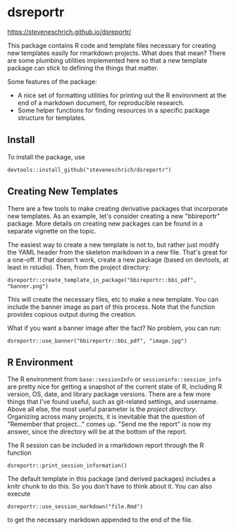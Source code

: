 # dsreportr

https://steveneschrich.github.io/dsreportr/

This package contains R code and template files necessary for creating
new templates easily for rmarkdown projects. What does that mean? There
are some plumbing utilities implemented here so that a new template package
can stick to defining the things that matter.

Some features of the package:
- A nice set of formatting utilities for printing out the R environment at the end of a markdown document, for reproducible research.
- Some helper functions for finding resources in a specific package structure for templates.

## Install
To install the package, use
```
devtools::install_github("steveneschrich/dsreportr")
```



## Creating New Templates
There are a few tools to make creating derivative packages that incorporate
new templates. As an example, let's consider creating a new "bbireportr" 
package. More details on creating new packages can be found in a separate
vignette on the topic.

The easiest way to create a new template is not to, but rather just modify the YAML header from the skeleton markdown in a new file. That's great for a one-off. If that doesn't work, create a new package (based on devtools, at least in rstudio). Then, from the project directory:
```
dsreportr::create_template_in_package("bbireportr::bbi_pdf", "banner.png")
```

This will create the necessary files, etc to make a new template. You can include the banner image as part of this process. Note that the function provides copious output during the creation.

What if you want a banner image after the fact? No problem, you can run:
```
dsreportr::use_banner("bbireportr::bbi_pdf", "image.jpg")
```

## R Environment
The R environment from `base::sessionInfo` or `sessioninfo::session_info` are pretty nice for getting a snapshot of the current state of R, including R version, OS, date, and library package versions. There are a few more things that I've found useful, such as git-related settings, and username. Above all else, the most useful parameter is the *project directory*. Organizing across many projects, it is inevitable that the question of "Remember that project..." comes up. "Send me the report" is now my answer, since the directory will be at the bottom of the report.

The R session can be included in a rmarkdown report through the R function
```
dsreportr::print_session_information()
```

The default template in this package (and derived packages) includes a knitr chunk to do this. So you don't have to think about it. You can also execute 
```
dsreportr::use_session_markdown("file.Rmd")
```
to get the necessary markdown appended to the end of the file.

